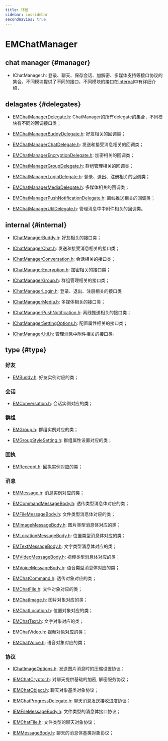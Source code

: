 ```yaml
---
title: 环信
sidebar: iossidebar
secondnavios: true
---
```


# EMChatManager

## chat manager {#manager}

* IChatManager.h: 登录、聊天、保存会话、加解密、多媒体支持等接口协议的集合。不同模块提供了不同的接口，不同模块的接口在[internal](http://www.easemob.com/docs/ios/apiDocs/IOSSDKAPIChatManager/#internal)中有详细介绍，

## delagates {#delegates}

* [EMChatManagerDelegate.h](): ChatManager的所有delegate的集合，不同模块有不同的回调接口类；

* [EMChatManagerBuddyDelegate.h](http://www.easemob.com/docs/ios/apiDocs/EMChatManager/delegates/EMChatManagerBuddyDelegate.html): 好友相关的回调类；

* [EMChatManagerChatDelegate.h](): 发送和接受消息相关的回调类；

* [EMChatManagerEncryptionDelegate.h](): 加密相关的回调类；

* [EMChatManagerGroupDelegate.h](): 群组管理相关的回调类；

* [EMChatManagerLoginDelegate.h](): 登录、退出、注册相关的回调类；

* [EMChatManagerMediaDelegate.h](): 多媒体相关的回调类；

* [EMChatManagerPushNotificationDelegate.h](): 离线推送相关的回调类；

* [EMChatManagerUtilDelegate.h](): 管理消息中中附件相关的回调类。

## internal {#internal}

* [IChatManagerBuddy.h](): 好友相关的接口类；

* [IChatManagerChat.h](): 发送和接受消息相关的接口类；

* [IChatManagerConversation.h](): 会话相关的接口类；

* [IChatManagerEncryption.h](): 加密相关的接口类；

* [IChatManagerGroup.h](): 群组管理相关的接口类；

* [IChatManagerLogin.h](): 登录、退出、注册相关的接口类

* [IChatManagerMedia.h](): 多媒体相关的接口类；

* [IChatManagerPushNotification.h](): 离线推送相关的接口类；

* [IChatManagerSettingOptions.h](): 配置属性相关的接口类；

* [IChatManagerUtil.h](): 管理消息中附件相关的接口类。

## type {#type}

### 好友

* [EMBuddy.h](): 好友实例对应的类；

### 会话

* [EMConversation.h](): 会话实例对应的类；

### 群组

* [EMGroup.h](): 群组实例对应的类；

* [EMGroupStyleSetting.h](): 群组属性设置对应的类；

### 回执

* [EMReceopt.h](): 回执实例对应的类；

### 消息

* [EMMessage.h](): 消息实例对应的类；

* [EMCommandMessageBody.h](): 透传类型消息体对应的类；

* [EMFileMessageBody.h](): 文件类型消息体对应的类；

* [EMImageMessageBody.h](): 图片类型消息体对应的类；

* [EMLocationMessageBody.h](): 位置类型消息体对应的类；

* [EMTextMessageBody.h](): 文字类型消息体对应的类；

* [EMVideoMessageBody.h](): 视频类型消息体对应的类；

* [EMVoiceMessageBody.h](): 语音类型消息体对应的类；

* [EMChatCommand.h](): 透传对象对应的类；

* [EMChatFile.h](): 文件对象对应的类；

* [EMChatImage.h](): 图片对象对应的类；

* [EMChatLocation.h](): 位置对象对应的类；

* [EMChatText.h](): 文字对象对应的类；

* [EMChatVideo.h](): 视频对象对应的类；

* [EMChatVoice.h](): 语音对象对应的类；

### 协议

* [IChatImageOptions.h](): 发送图片消息时的压缩设置协议；

* [IEMChatCryptor.h](): 对聊天提供基础的加密, 解密服务协议；

* [IEMChatObject.h](): 聊天对象基类对象协议；

* [IEMChatProgressDelegate.h](): 聊天消息发送接收进度协议；

* [IEMFileMessageBody.h](): 文件类型的消息体接口协议；

* [IEMChatFile.h](): 文件类型的聊天对象协议；

* [IEMMessageBody.h](): 聊天的消息体基类对象协议；